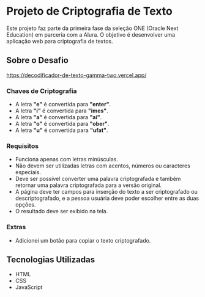 # Projeto de Criptografia de Texto

Este projeto faz parte da primeira fase da seleção ONE (Oracle Next Education) em parceria com a Alura. 
O objetivo é desenvolver uma aplicação web para criptografia de textos.

## Sobre o Desafio

https://decodificador-de-texto-gamma-two.vercel.app/

### Chaves de Criptografia

- A letra **"e"** é convertida para **"enter"**.
- A letra **"i"** é convertida para **"imes"**.
- A letra **"a"** é convertida para **"ai"**.
- A letra **"o"** é convertida para **"ober"**.
- A letra **"u"** é convertida para **"ufat"**.

### Requisitos

- Funciona apenas com letras minúsculas.
- Não devem ser utilizadas letras com acentos, números ou caracteres especiais.
- Deve ser possível converter uma palavra criptografada e também retornar uma palavra criptografada para a versão original.
- A página deve ter campos para inserção do texto a ser criptografado ou descriptografado, e a pessoa usuária deve poder escolher entre as duas opções.
- O resultado deve ser exibido na tela.

### Extras

- Adicionei um botão para copiar o texto criptografado.

## Tecnologias Utilizadas

- HTML
- CSS
- JavaScript

